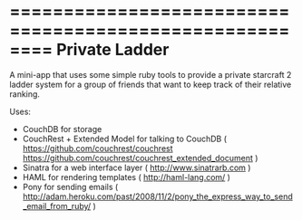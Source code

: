 ========================================================
Private Ladder
========================================================
A mini-app that uses some simple ruby tools to provide a private starcraft 2
ladder system for a group of friends that want to keep track of their relative
ranking.

Uses:
 * CouchDB for storage
 * CouchRest + Extended Model for talking to CouchDB ( https://github.com/couchrest/couchrest https://github.com/couchrest/couchrest_extended_document )
 * Sinatra for a web interface layer ( http://www.sinatrarb.com )
 * HAML for rendering templates ( http://haml-lang.com/ )
 * Pony for sending emails ( http://adam.heroku.com/past/2008/11/2/pony_the_express_way_to_send_email_from_ruby/ )